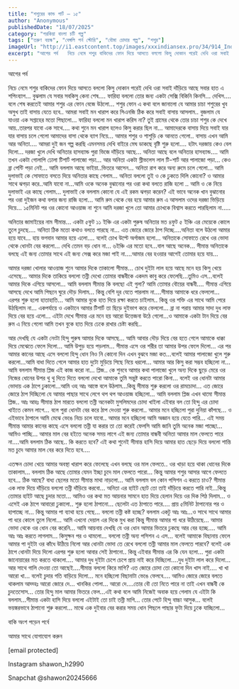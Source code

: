 ```yaml
---
title: "শশুরের কান্ড পার্ট – ১৫"
author: "Anonymous"
publishedDate: "18/07/2025"
category: "পরকিয়া বাংলা চটি গল্প"
tags: ["তরুণ বয়স্ক", "বেঙ্গলি পর্ন স্টোরি", "বৌমা চোদার গল্প", "শশুর"]
imageUrl: "http://i1.eastcontent.top/images/xxxindiansex.pro/34/914_Indian_bed.jpg"
excerpt: "আগের পর্ব   নিচে নেমে শশুর বাকিদের ফোন দিয়ে আসতে বললো কিসু দোকান পরেই দেখি ওরা সবাই দাঁড়িয়ে আছে সবার হাত এ শপিংব্যাগ… বুঝলাম যে সবার সবকিসু কেনা শেষ…. ফারিহা বললো তোর জন্য একটা সেক্সি বিকিনি কিনসি… দে..."
---
```


আগের পর্ব


নিচে নেমে শশুর বাকিদের ফোন দিয়ে আসতে বললো কিসু দোকান পরেই দেখি ওরা সবাই দাঁড়িয়ে আছে সবার হাত এ শপিংব্যাগ… বুঝলাম যে সবার সবকিসু কেনা শেষ…. ফারিহা বললো তোর জন্য একটা সেক্সি বিকিনি কিনসি… দেখিস…. বলে শেষ করতেই আমার শশুর এর ফোন বেজে উঠলো… শশুর ফোন এ কথা বলে জানালো যে আমার চাচা শশুরের খুব অসুখ তাই বাসায় যেতে হবে.. আমরা সবাই মন খারাপ করে সিএনজি ঠিক করে সবাই বাসায় আসলাম.. বুজলাম যে যাওয়া এক সপ্তাহের মতো পিছালো… ফারিহা বললো মন খারাপ করিস না? তুই গ্রামের থেকে তোর চাচা শশুর কে দেখে আয়..তারপর যাবো এক সাথে…. কথা শুনে মন খারাপ হলেও কিসু করার ছিল না… আমাদেরকে বাসায় দিয়ে সবাই যার যার বাসায় চলে গেলো আমাদের বাসা থেকে ব্যাগ নিয়ে… আমার শশুর ও শাশুড়ি কে আনতে গেলো.. বাসায় এখন আমি আর অনিতা…. আমরা দুই জন গল্প করছি এমনসময় দেখি বাইরে মেঘ ডাকছে বৃষ্টি শুরু হলো…. হটাৎ দরজায় কেও বেল দিলো… দরজা খুলে দেখি অনিতার হাসব্যান্ড পুরা ভিজে দাঁড়িয়ে আছে… অনিতা আছে বলে অনিতার হাসব্যান্ড…. আমি তখন একটা গোলাপি ঢোলা টিশার্ট পালাজো পড়া… আর অনিতা একটা স্লীভলেস লাল টি-শার্ট আর পালাজো পড়া… কেও ব্রা পেন্টি পড়া নেই… আমি বললাম আছে ভাইয়া..ভিতরে আসেন… অনিতা রাগ করে অন্য রুমে চলে গেলো… আমি দুলাভাই কে সোফাতে বসতে দিয়ে অনিতার কাছে গেলাম… অনিতা বললো তুই ও কে ঢুকতে দিলি কোনো? ও আমার সাথে ঝগড়া করে..আমি যাবো না…আমি ওকে অনেক বুঝানোর পর ওরা কথা বলতে রাজি হলো .. আমি ও কে নিয়ে দুলাভাই এর কাছে গেলাম… দুলাভাই কে বললাম কোনো যে এই রকম ঝগড়া করেন? এই ভাবে অনেক খান বুঝানোর পর ওরা দুইজন কথা বলার জন্য রাজি হলো… আমি রুম থেকে বের হয়ে আমার রুম এ আসলাম ওদের দরজা ভিড়িয়ে দিয়ে… ১৫মিনিট পর ওর কোনো আওয়াজ না শুনে আমি দরজা খুলে তো আমার চোখকে বিশ্বাস করতে পারছিলাম না…..


অনিতার জামাইয়ের নাম সীমান্ত… একটা ৫ফুট ১১ ইঞ্চি এর একটা পুরুষ অনিতার মত ৪ফুট ৫ ইঞ্চি এর মেয়েকে কোলে তুলে চুদছে…. অনিতা ঠিক মতো কথাও বলতে পারছে না… এত জোরে জোরে ঠাপ দিচ্ছে….অনিতা বলে উঠলো আমার হয়ে যাবে… হায় ভগবান আমার হয়ে এলো…. বলেই চোখ উল্টে অর্গাজম হলো… অনিতাকে সোফাতে রেখে ওর ভোদা থেকে ধোনটা বের করলো… দেখি তেমন বড় ধোন না… ৬ইঞ্চি এর মতো হবে…বাল আছে অনেক… সীমান্ত অনিতাকে বলছে এই জন্য তোমার সাথে এই জন্য সেক্স করে মজা পাই না….আমার বের হওয়ার আগেই তোমার হয়ে যায়…


আমার দরজা খোলার আওয়াজ শুনে আমার দিকে তাকালো সীমান্ত… চোখ দুইটা লাল হয়ে আছে মনে হয় কিসু খেয়ে এসেছে… আমার দিকে তাকিয়ে বললো তন্নী দেখো তোমার বান্ধবীকে একদম কাবু করে ফেলেছি…তুমিও এস…বলেই আমার দিকে এগিয়ে আসলো… আমি বললাম সীমান্ত কি বলছো এই গুলা? আমি তোমার বৌয়ের বান্ধবী…. সীমান্ত এগিয়ে আসছে দেখে আমি পিছনে ঘুরে দৌড় দিলাম… কিন্তু বেশি দূর যেতে পারলাম না….সীমান্ত আমাকে ধরে ফেললো… এরপর শুরু হলো হাতাহাতি… আমি আমার বুকে হাত দিয়ে রক্ষা করতে চাইলাম.. কিন্তু ওর শক্তি এর সাথে আমি পেরে উঠছিলাম না… একপর্যায়ে ও একটানে আমার টিশার্ট তা ছিড়ে দুইভাগ করে ফেললো… ব্রা না পরায় আমার সাদা দুধ লাফ দিয়ে বের হয়ে এলো… এইটা দেখে সীমান্ত এর মনে হয় আরো উত্তেজনা উঠে গেলো…ও আমাকে একটা টান দিয়ে বের রুম এ নিয়ে গেলো আমি তখন বুকে হাত দিয়ে ঢেকে রাখার চেষ্টা করছি..


আর দেখছি যে একটা নেংটা হিন্দু পুরুষ আমার দিকে আসছে… আমি আবার দৌড় দিয়ে বের হতে গেলে আমাকে ধাক্কা দিয়ে মেঝেতে ফেলে দিলো… আমি উপুড় হয়ে পড়লাম… সীমান্ত এসে ওর শরীর তা আমার উপর ফেলে দিলো… এর পর আমার কানের আছে এসে বললো হিন্দু ধোন নিও নি কোনো দিন এখন বুঝবে মজা কত…বলেই আমার পালাজো খুলে শুরু করলো…আমি বাধা দিতে গেলে আমার হাত দুটো মুড়িয়ে পিছে নিয়ে ধরলো… আমার আর কিসু করা সম্ভব হচ্ছিলো না… আমি বললাম সীমান্ত প্লিজ এই কাজ করো না… প্লিজ.. কে শুনবে আমার কথা পালাজো খুলে অন্য দিকে ছুড়ে মেরে ওর নিজের ধোনের উপর থু থু দিতে দিতে বললো দেখো আমাকে তুমি সন্তুষ্ট করতে পারো কিনা… বলেই ওর ধোনটা আমার ভোদায় এক ঠাপে ঢুকালো…আমি ওহ আঃ আস্তে বলে উঠলাম…কিন্তু সীমান্ত শুরু করলো ওর রামচোদা… এত জোরে জোরে ঠাপ দিচ্ছিলো যে আমার পাছার সাথে লেগে থপ থপ আওয়াজ হচ্ছিলো… আমি বললাম প্লিজ এখন থামো সীমান্ত প্লিজ.. আঃ আহঃ সীমান্ত ঠাপ মারতে বললো তন্নী অনেকটা মুসলিমদের চোদা খাইলা এইবার বল তো হিন্দু এর চোদা খাইতে কেমন লাগে… বলে পুরা ধোনটা বের করে ঠাপ দেওয়া শুরু করলো.. আমার মনে হচ্ছিলো পুরা দুনিয়া কাঁপছে… ও এইভাবে ঠাপালে আমি মেঝে ভেঙে নিচে চলে যাবো.. আমার মনে হচ্ছিলো আমি অজ্ঞান হয়ে যেতে পারি… এই সময় সীমান্ত আমার কানের কাছে এসে বললো তন্নী যা করার তা তো করেই ফেলসি আমি জানি তুমি অনেক মজা পাচ্ছো… আমিও পাচ্ছি… আমার মাল বের হইতে অনেক সময় লাগে এই জন্য তোমার বান্ধবী অনিতা আমার মাল ফেলতে পারে না….আমি বললাম ঠিক আছে.. কি করতে হবে? এই কথা শুনেই সীমান্ত হাসি দিয়ে আমার হাত ছেড়ে দিয়ে বললো শান্তি মত চুদে আমার মাল বের করে দিতে হবে….


এতক্ষন চোদা খেয়ে আমার অবস্থা খারাপ করে ফেলেছে এখন বলছে ওর মাল ফেলতে.. ওর খাড়া হয়ে থাকা ধোনের দিকে তাকালাম… বললাম ঠিক আছে তোমার যেমন ইচ্ছা চুদে মাল ফেলতে পারো… কিন্তু আমার শশুর আসার আগে ফেলতে হবে… ঠিক আছে? বাধ্য ছেলের মতো সীমান্ত মাথা নাড়লো… আমি বললাম বল কোন পসিশন এ করতে চাও? সীমান্ত এক লাফ দিয়ে দাঁড়িয়ে বললো তন্নী দাঁড়িয়ে করবো… অনিতা এর হাইট ছোট তো তাই দাঁড়িয়ে করতে পারি নাই…কিন্তু তোমার হাইট আছে চুদার মতো… আমিও ওর কথা মত আয়নার সামনে হাত দিয়ে হেলান দিয়ে ওর দিক পিঠ দিলাম… ও এসেই এক ঠাপে আবারো ঢুকালো.. শুরু হলো ঠাপানো… ছেলেটা এত ঠাপাতে পারে…. প্রায় ৫মিনিট ঠাপানোর পর ও হাপাচ্ছে না… কিন্তু আমার পা ব্যাথা হয়ে গেছে… বললো তন্নী কষ্ট হচ্ছে? বললাম একটু আঃ আঃ…ও সাথে সাথে আমার পা ধরে কোলে তুলে নিলো… আমি এখনো দেয়াল এর দিকে মুখ করা কিন্তু সীমান্ত আমার পা ধরে উঠিয়েছে… আমার ভোদা থেকে ওর ধোন বের করেনি… আমি আয়নায় দেখছি যে ওর ধোন আমার ভিতরে ঢুকছে আর বের হচ্ছে…. আমি আঃ আঃ করতে লাগলাম… কিসুক্ষন পর ও থামলো… বললো তন্নী অন্য পসিশন এ এস… বলেই আমাকে বিছানায় ফেলে আমার পা দুইটা ওর কাঁধে উঠিয়ে নিলো আর ধোনটা ভোদা তে রেখে বললো তন্নী আমার মাল ফেলতে পারবে? বলেই এক ঠাপে ধোনটা দিয়ে দিলো এরপর শুরু হলো আবার সেই ঠাপানো.. কিন্তু এইবার সীমান্ত এর কি যেন হলো… পুরা একটা জানোয়ারের মত করতে থাকলো…. আমার দুধ দুইটা চেপে চেপে প্রায় নাই করে দিচ্ছিলো….দুধ দুইটা লাল করে দিলো… আর সাথে গালি দেওয়া তো আছেই….সীমান্ত বললো কিরে মাগি? এত জোরে চোদা তো কোনো দিন খাস নাই…. খা খা আরো খা… বলেই চুদার গতি বাড়িয়ে দিলো… মনে হচ্ছিলো বিছানাটা ভেঙে ফেলবে…. আমিও জোরে জোরে বলতে থাকলাম আহ্হ্হঃ আরো জোরে দে… খানকির পোলা… আরো দে….তোর বৌ তো নিতে পারে না তাই এখন বান্ধবী কে চুদতেসোস… তোর হিন্দু মাল আমার ভিতরে ফেল…এই কথা বলে আমি নিজেই অবাক হয়ে গেলাম যে এইটা কি বললাম…সীমান্ত একটা হাসি দিয়ে বললো এইটাই তো চাই তন্নী মাগি… তোর পেটে হিন্দু বাচ্চা আসুক… বলেই ভয়ঙ্করভাবে ঠাপানো শুরু করলো… মাঝে এক দুইবার বের করার সময় ধোন পিছলে পাছার ফুটা দিয়ে ঢুকে যাচ্ছিলো…

বাকি অংশ পড়েন পর্বে

আমার সাথে যোগাযোগ করুন


[email protected]

Instagram shawon_h2990

Snapchat @shawon20245666
